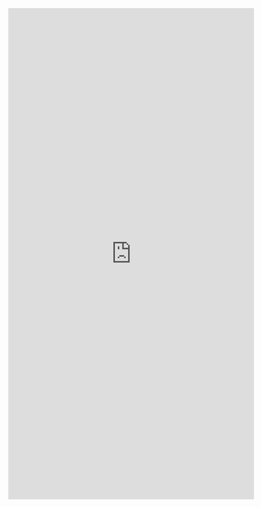 <iframe src="https://docs.google.com/forms/d/e/1FAIpQLScfQcxom8mwazjUHXUQF93r4dTAwnYhVBc9w2OPwG6vgL_sPQ/viewform?embedded=true" width="500" height="1000" align="middle" frameborder="0" marginheight="0" marginwidth="0">Loading...</iframe>
